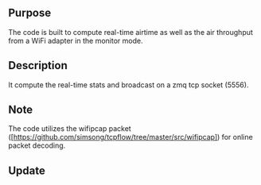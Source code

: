 ## Purpose
The code is built to compute real-time airtime as well as the air throughput from a WiFi adapter in the monitor mode.

## Description
It compute the real-time stats and broadcast on a zmq tcp socket (5556).

## Note
The code utilizes the wifipcap packet ([https://github.com/simsong/tcpflow/tree/master/src/wifipcap]) for online packet decoding.


## Update
